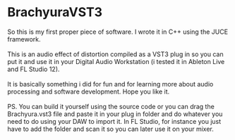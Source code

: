 # BrachyuraVST3
So this is my first proper piece of software. I wrote it in C++ using the JUCE framework. <br> <br> This is an audio effect of distortion compiled as a VST3 plug in so you can put it and use it in your Digital Audio Workstation (i tested it in Ableton Live and FL Studio 12). <br> <br> It is basically something i did for fun and for learning more about audio processing and software development.   Hope you like it. <br> <br> PS. You can build it yourself using the source code or you can drag the Brachyura.vst3 file and paste it in your plug in folder and do whatever you need to do using your DAW to import it. In FL Studio, for instance you just have to add the folder and scan it so you can later use it on your mixer.
